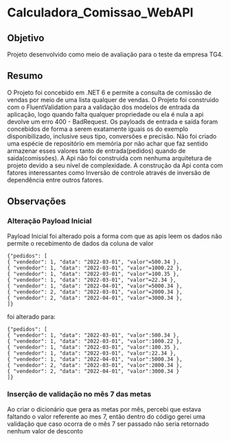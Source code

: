 # Calculadora_Comissao_WebAPI

## Objetivo
Projeto desenvolvido como meio de avaliação para o teste da empresa TG4.

## Resumo
O Projeto foi concebido em .NET 6 e permite a consulta de comissão de vendas por meio de uma lista qualquer de vendas.
O Projeto foi construido com o FluentValidation para a validação dos modelos de entrada da aplicação, logo quando falta qualquer propriedade ou ela é nula a api devolve um erro 400 - BadRequest.
Os payloads de entrada e saída foram concebidos de forma a serem exatamente iguais os do exemplo disponibilizado, inclusive seus tipo, conversões e precisão.
Não foi criado uma espécie de repositório em memória por não achar que faz sentido armazenar esses valores tanto de entrada(pedidos) quando de saida(comissões).
A Api não foi construida com nenhuma arquitetura de projeto devido a seu nível de complexidade.
A construção da Api conta com fatores interessantes como Inversão de controle através de inversão de dependência entre outros fatores.


## Observações 
### Alteração Payload Inicial
Payload Inicial foi alterado pois a forma com que as apis leem os dados não permite o recebimento de dados da coluna de valor 

```
{"pedidos": [
{ "vendedor": 1, "data": "2022-03-01", "valor"=500.34 },
{ "vendedor": 1, "data": "2022-03-01", "valor"=1000.22 },
{ "vendedor": 1, "data": "2022-03-01", "valor"=100.35 },
{ "vendedor": 1, "data": "2022-03-01", "valor"=22.34 },
{ "vendedor": 1, "data": "2022-04-01", "valor"=5000.34 },
{ "vendedor": 2, "data": "2022-03-01", "valor"=2000.34 },
{ "vendedor": 2, "data": "2022-04-01", "valor"=3000.34 },
]}

```

foi alterado para: 

```
{"pedidos": [
{ "vendedor": 1, "data": "2022-03-01", "valor":500.34 },
{ "vendedor": 1, "data": "2022-03-01", "valor":1000.22 },
{ "vendedor": 1, "data": "2022-03-01", "valor":100.35 },
{ "vendedor": 1, "data": "2022-03-01", "valor":22.34 },
{ "vendedor": 1, "data": "2022-04-01", "valor":5000.34 },
{ "vendedor": 2, "data": "2022-03-01", "valor":2000.34 },
{ "vendedor": 2, "data": "2022-04-01", "valor":3000.34 }
]}

```

### Inserção de validação no mês 7 das metas
Ao criar o dicionário que gera as metas por mês, percebi que estava faltando o valor referente ao mes 7, então dentro do código gerei uma validação que caso ocorra de o mês 7 ser passado não seria retornado nenhum valor de desconto







